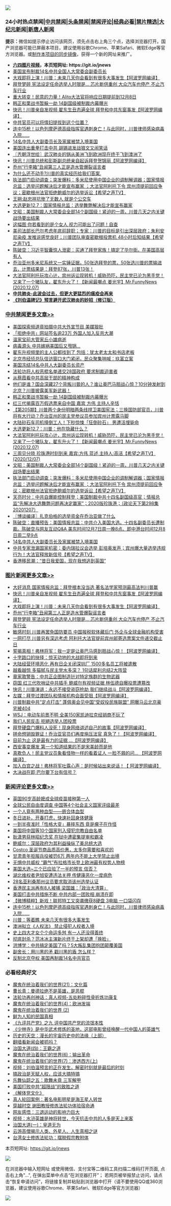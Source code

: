 ![](https://raw.githubusercontent.com/fqnews/bnews/master/64photo/fqnews-qr.jpg)

<div id="tt">
<h3>24小时热点禁闻|<a href="#%E4%B8%AD%E5%85%B1%E7%A6%81%E9%97%BB%E6%9B%B4%E5%A4%9A%E6%96%87%E7%AB%A0">中共禁闻</a>|<a href="#%E5%9B%BE%E7%89%87%E6%96%B0%E9%97%BB%E6%9B%B4%E5%A4%9A%E6%96%87%E7%AB%A0">头条禁闻</a>|<a href="#%E6%96%B0%E9%97%BB%E8%AF%84%E8%AE%BA%E6%9B%B4%E5%A4%9A%E6%96%87%E7%AB%A0">禁闻评论|<a href="#%E5%BF%85%E7%9C%8B%E7%BB%8F%E5%85%B8%E5%A5%BD%E6%96%87">经典必看|<a href="/video.md#%E7%A6%81%E7%89%87%E7%B2%BE%E9%80%89">禁片精选</a>|<a href="https://github.com/fqnews/djy/blob/master/gb/nf1351518.md#1">大纪元新闻</a>|<a href="https://github.com/fqnews/ntdtv/blob/master/gb/prog204.md#1">新唐人新闻</a></h3>
<div><b>提示：</b>微信如提示停止访问该网页，须先点击右上角三个点，选择浏览器打开。国产浏览器可能已屏蔽本项目，建议使用谷歌Chrome、苹果Safari、微软Edge等官方浏览器。或<a href="https://github.com/fqnews/bnews/blob/master/%E5%88%B6%E4%BD%9Cgit%E7%A6%81%E9%97%BB%E9%95%9C%E5%83%8F.md">制作本项目的同步镜像</a>，获得一个新的网址来推广。</div>
<ul>
<li><b><a href="http://d1.bdrive.tk/64.mp4" target="_blank">六四图片视频</a>，本页短网址: https://git.io/jnews</b></li>
<li><a href="/cbnews/20201208/1443771.md">美国宣布制裁14名中共全国人大常委会副委员长</a></li>
<li><a href="/topimagenews/20201208/1443990.md">大戏即将上演！川普：未来几天你会看到有很多大事发生【阿波罗网编译】</a></li>
<li><a href="/topimagenews/20201208/1443820.md">拜登梦碎 宪法设定任命选举人时限是... 芯片断供重创 大众汽车也停产 不止汽车行业</a></li>
<li><a href="/comments/20201207/1443691.md">重大转变！民意的力量！Alito大法官将响应日期提前到12月8日</a></li>
<li><a href="/cbnews/20201208/1444051.md">韩正和栗战书暂躲一劫 14副国级被制裁内幕曝光</a></li>
<li><a href="/topimagenews/20201208/1444081.md">快讯！川普亲自发视频 翟东生丑态遍全球 拜登和中共东窗事发【阿波罗网编译】</a></li>
<li><a href="/cnnews/20201208/1443857.md">中共官员可以将情妇提拔到这个位置？</a></li>
<li><a href="/comments/20201208/1443786.md">连中15枪！以色列摩萨德高级指挥官遇刺身亡！与此同时，川普律师感染病毒入院……</a></li>
<li><a href="/cbnews/20201208/1443844.md">14名中共人大副委员长及家属被禁入境美国</a></li>
<li><a href="/cnnews/20201208/1443858.md">美国连出重拳打击中共 胡锡进发战狼文又闹笑话</a></li>
<li><a href="/ssgc/20201208/1443776.md">〖兲朝浮世绘〗武汉肺炎的锅从美洲飞到欧洲现在终于飞到澳洲了</a></li>
<li><a href="/cnnews/20201208/1444131.md">快讯！川普总统和彭斯副总统亲自起诉拜登贺锦丽【阿波罗网编译】</a></li>
<li><a href="/topimagenews/20201208/1443834.md">乔州“行李箱”丑闻第三人正是造水管爆裂谣言者</a></li>
<li><a href="/bannedvideo/20201207/1443684.md">为什么还不动手?川普的真实经历给我们答案.</a></li>
<li><a href="/cbnews/20201208/1443887.md">执法部门启动调查；突发爆料：多米尼使用中国企业的调制解调器；国家情报总监：选举问题解决后才能宣布赢家 ；大法官阿利托下令 宾州须提前回应争议；密歇根州法官拒绝鲍威尔的选举诉讼【希望之声TV】</a></li>
<li><a href="/baitai/20201208/1444107.md">王朔:赵忠祥坑惨了无数人 就是个公交车</a></li>
<li><a href="/cbnews/20201208/1443739.md">大选更新12.7：国家情报总监：选举舞弊解决后才能宣布赢家</a></li>
<li><a href="/cbnews/20201208/1443923.md">文昭：美国制裁人大常委会全部14个副国级！紧迫的一周，川普几天之内关键战场要出结果</a></li>
<li><a href="/lifebaike/20201208/1443974.md">这幅图 你若看到的是个女人 视力可能出了问题！自查</a></li>
<li><a href="/cbnews/20201207/1443677.md">美司法部长巴尔考虑年底前辞职；专家：川普的目标是引出深层政府；朱利安尼染疫 发推说感觉良好；川普团队审查密歇根投票机 48小时后知结果【希望之声TV】</a></li>
<li><a href="/cbnews/20201207/1443676.md">陈破空：习近平智囊惊人泄密：买通了拜登家族！搞定了华尔街。在美国高层有人</a></li>
<li><a href="/bannedvideo/20201208/1444029.md">乔治亚州多米尼系统又一实锤证据，50张选拜登的票，50张选川普的票输进去，计票结果是：拜登87张，川普13张！</a></li>
<li><a href="/cbnews/20201208/1443944.md">大法官阿利托玩攻心计，宾州诉讼现转机！威胁恐吓，民主党已沦为黑手党！又来了一个猪队友，翟东升火了！【新闻最嘲点 姜光宇】Mr.FunnyNews (2020.12.07)‬</a></li>
<li><b><a href="/comments/20200211/1275071.md" target="_blank">中共肺炎-此波会过去，但更大更猛烈的瘟疫会再来</a></b></li>
<li><b><a href="/comments/20200207/1272816.md" target="_blank">《刘伯温碑记》预言避开武汉肺炎的妙招（修订版）</a></b></li>
</ul>
</div>

<div class="catlist">
<h3><a href="/cbnews/" target="_blank">中共禁闻</a><span><a href="/cbnews/" target="_blank" rel="nofollow">更多文章>></a></span></h3>
<ul>
<li><a href="/cbnews/20201208/1444213.md" target="_blank">美国探索频道竟拍摄中共大外宣节目 美媒狠批</a></li>
<li><a href="/cbnews/20201208/1444177.md" target="_blank">「拒绝中共」网站签名逾23万 外国人加入反共大潮</a></li>
<li><a href="/cbnews/20201208/1444185.md" target="_blank">温家宝前大管家丘小雄病逝</a></li>
<li><a href="/cbnews/20201208/1444184.md" target="_blank">病毒源头 中共嫁祸美国后又甩锅…</a></li>
<li><a href="/cbnews/20201208/1444176.md" target="_blank">翟东升视频里的主人公都找到了 包括：犹太老太太和书店老板</a></li>
<li><a href="/cbnews/20201208/1444173.md" target="_blank">北京市经侦总队信访窗口大门紧闭，民众聚集呐喊：玖富立案</a></li>
<li><a href="/cbnews/20201208/1444111.md" target="_blank">美国冻结14名中共人大副委员长资产</a></li>
<li><a href="/cbnews/20201208/1444110.md" target="_blank">法轮功将人权恶棍名单递交28国政府 要求制裁迫害者</a></li>
<li><a href="/cbnews/20201208/1444104.md" target="_blank">从蔡霞看中共高层干部的精神构成</a></li>
<li><a href="/cbnews/20201208/1444078.md" target="_blank">他们是谁？国会深藏27个背叛川普的人？谁让奥巴马胆战心惊？10分钟发射到北京？川普披露美军新武器！</a></li>
<li><a href="/cbnews/20201208/1444051.md" target="_blank">韩正和栗战书暂躲一劫 14副国级被制裁内幕曝光</a></li>
<li><a href="/cbnews/20201208/1444049.md" target="_blank">红三代揭露百万假选票来自中国 嘉宾 方伟 主持人辛恬</a></li>
<li><a href="/cbnews/20201208/1443983.md" target="_blank">【第205期】川普两个身份明暗两条线捍卫美国宪法；三换国防部官员，川普将有大行动？乔治亚州的民主党参议员参加宾州计票露马脚</a></li>
<li><a href="/cbnews/20201208/1443962.md" target="_blank">大陆砂石车司机撞倒工人！下秒惊悚「狂倒砂石」 男遭活埋毙命</a></li>
<li><a href="/cbnews/20201208/1443958.md" target="_blank">大选更新12.7：川普：他在隐藏什么？</a></li>
<li><a href="/cbnews/20201208/1443944.md" target="_blank">大法官阿利托玩攻心计，宾州诉讼现转机！威胁恐吓，民主党已沦为黑手党！又来了一个猪队友，翟东升火了！【新闻最嘲点 姜光宇】Mr.FunnyNews (2020.12.07)‬</a></li>
<li><a href="/cbnews/20201208/1443931.md" target="_blank">三周见分晓   珍珠港时刻到来   嘉宾:方伟 蓝述 主持人:高洁【希望之声TV】(2020/12/07)</a></li>
<li><a href="/cbnews/20201208/1443923.md" target="_blank">文昭：美国制裁人大常委会全部14个副国级！紧迫的一周，川普几天之内关键战场要出结果</a></li>
<li><a href="/cbnews/20201208/1443887.md" target="_blank">执法部门启动调查；突发爆料：多米尼使用中国企业的调制解调器；国家情报总监：选举问题解决后才能宣布赢家 ；大法官阿利托下令 宾州须提前回应争议；密歇根州法官拒绝鲍威尔的选举诉讼【希望之声TV】</a></li>
<li><a href="/cbnews/20201208/1443886.md" target="_blank">天亮时分：中共自爆能控制拜登；美国制裁中共十四名副国级高官；情报总监“先解决大选舞弊问题再决定赢家”；2020版珍珠港；（政论天下第298集 20201207）</a></li>
<li><a href="/cbnews/20201208/1443885.md" target="_blank">〖博谈编译〗扎克伯格的选举资金在乔治亚做了什么</a></li>
<li><a href="/cbnews/20201208/1443847.md" target="_blank">陈破空：直播预告：美国情报总监：中共介入美国大选。十四名副委员长遭制裁。陈破空与网友互动Q&amp;A 美东时间12月7日周一晚8点、即中港台时间12月8日周二早9点</a></li>
<li><a href="/cbnews/20201208/1443844.md" target="_blank">14名中共人大副委员长及家属被禁入境美国</a></li>
<li><a href="/cbnews/20201208/1443841.md" target="_blank">中共专家泄漏国家机密；委内瑞拉议会选举 彭培奥发声；宾州爆大量选举违规行为！大法官释放新信号【希望之声TV】</a></li>
<li><a href="/cbnews/20201208/1443829.md" target="_blank">香港移民潮：“昔日我爱国，现在我想逃到英国”</a></li>

</ul>
</div>
<div class="catlist">
<h3><a href="/topimagenews/" target="_blank">图片新闻</a><span><a href="/topimagenews/" target="_blank" rel="nofollow">更多文章>></a></span></h3>
<ul>
<li><a href="/topimagenews/20201208/1444195.md" target="_blank">大好消息 国家情报总监：拜登根本没当选 著名法学家预测最高法判川普赢</a></li>
<li><a href="/topimagenews/20201208/1444081.md" target="_blank">快讯！川普亲自发视频 翟东生丑态遍全球 拜登和中共东窗事发【阿波罗网编译】</a></li>
<li><a href="/topimagenews/20201208/1443990.md" target="_blank">大戏即将上演！川普：未来几天你会看到有很多大事发生【阿波罗网编译】</a></li>
<li><a href="/topimagenews/20201208/1443834.md" target="_blank">乔州“行李箱”丑闻第三人正是造水管爆裂谣言者</a></li>
<li><a href="/topimagenews/20201208/1443820.md" target="_blank">拜登梦碎 宪法设定任命选举人时限是&#8230; 芯片断供重创 大众汽车也停产 不止汽车行业</a></li>
<li><a href="/topimagenews/20201208/1443779.md" target="_blank">敏感时刻 川普再罢免国防要员 中国报税软体藏后门 外企与全球金融机构受害</a></li>
<li><a href="/topimagenews/20201208/1443753.md" target="_blank">一网打尽 川普另有深远考虑 阿利托大法官提前宾州邮寄选票案文件递交截止日</a></li>
<li><a href="/topimagenews/20201207/1443560.md" target="_blank">誓揭真相！弗林将军：我一定是让奥巴马感到胆战心惊！【阿波罗网编译】</a></li>
<li><a href="/comments/20201207/1443483.md" target="_blank">十字路口的抉择：惊天动地的大战即将到来</a></li>
<li><a href="/topimagenews/20201207/1443309.md" target="_blank">大陆经营环境恶化 再有日企关闭深圳厂 1500多名员工将被遣散</a></li>
<li><a href="/topimagenews/20201207/1443304.md" target="_blank">越看越惊 多猫腻与民主党水多深？ 1句话犀利总结2大阵营</a></li>
<li><a href="/topimagenews/20201207/1443292.md" target="_blank">章家敦警告：中共正企图制造针对特定族群的生物武器</a></li>
<li><a href="/topimagenews/20201207/1443243.md" target="_blank">窃国 红三代吹哨证中共插手 鲍威尔有视频证据 林伍德自曝投票遭篡改</a></li>
<li><a href="/topimagenews/20201206/1442956.md" target="_blank">快讯！川普演讲：永远不接受盗窃抢劫 我们继续战斗【阿波罗网编译】</a></li>
<li><a href="/topimagenews/20201206/1442867.md" target="_blank">左媒：拜登过渡团队和情报机构会面受阻【阿波罗网编译】</a></li>
<li><a href="/topimagenews/20201206/1442817.md" target="_blank">川普制裁中共“定点打击” 蓬佩奥会见中国“受奴役民族联盟” 网曝马云北京豪宅被404</a></li>
<li><a href="/topimagenews/20201206/1442795.md" target="_blank">WSJ：电动车前景不明 全美150家凯迪拉克经销商不玩了</a></li>
<li><a href="/topimagenews/20201206/1442772.md" target="_blank">我们人民反击 拒絕选举人团投票</a></li>
<li><a href="/topimagenews/20201205/1442568.md" target="_blank">拜登硬盘门爆料人没死！现身网络讲述自己的故事【阿波罗网编译】</a></li>
<li><a href="/topimagenews/20201205/1442408.md" target="_blank">拼命想销毁罪证！乔治亚官员们再度施压法官 真急了！【阿波罗网编译】</a></li>
<li><a href="/topimagenews/20201205/1442397.md" target="_blank">目前为止 这是最有力的证据 …【阿波罗网编译】</a></li>
<li><a href="/topimagenews/20201205/1442396.md" target="_blank">西安事变爆发 第一个知道结果的不是宋美龄而是他</a></li>
<li><a href="/topimagenews/20201205/1442375.md" target="_blank">真欺负人！民主党议员象看怪物一样的看着证人 一脸不屑的问&#8230; 【阿波罗网编译】</a></li>
<li><a href="/topimagenews/20201205/1442363.md" target="_blank">加入白宫之战！弗林将军吐露心声：是时候站出来说话！【 阿波罗网编译】</a></li>
<li><a href="/topimagenews/20201205/1442291.md" target="_blank">大决战在即 巴尔要下台有信号？</a></li>

</ul>
</div>
<div class="catlist">
<h3><a href="/comments/" target="_blank">新闻评论</a><span><a href="/comments/" target="_blank" rel="nofollow">更多文章>></a></span></h3>
<ul>
<li><a href="/comments/20201208/1444202.md" target="_blank">英国90岁高龄嬷成全球疫苗接种第一人</a></li>
<li><a href="/comments/20201208/1444191.md" target="_blank">全球公民自由度调查 中国等4个社会主义国家评级最差</a></li>
<li><a href="/comments/20201208/1444170.md" target="_blank">一个人竟有两种血型——嵌合体血型</a></li>
<li><a href="/comments/20201208/1444169.md" target="_blank">冬日进补，开春打虎，快速补回身体健康</a></li>
<li><a href="/comments/20201208/1444168.md" target="_blank">一到半夜准时「性格大变」暴摔东西 竟是瘤子在作怪</a></li>
<li><a href="/comments/20201208/1444145.md" target="_blank">美国将中国等10个国家列入侵犯宗教自由名单</a></li>
<li><a href="/comments/20201208/1444133.md" target="_blank">耿潇男获林昭纪念奖 在狱中遭密集提审和霸凌</a></li>
<li><a href="/comments/20201208/1444124.md" target="_blank">鲍威尔：深层政府为其利益操纵了美总统大选</a></li>
<li><a href="/comments/20201208/1444123.md" target="_blank">Costco 圣诞节商品质高价惠，太多你需要和喜欢的</a></li>
<li><a href="/comments/20201208/1444119.md" target="_blank">甘肃青年拒服兵役被罚6万 两年内不能上大学禁止出境</a></li>
<li><a href="/comments/20201208/1444086.md" target="_blank">无惧中共威权 “霸气”布拉格市长登上欧洲最有权势人物榜</a></li>
<li><a href="/comments/20201208/1444085.md" target="_blank">美国大选~三个已应验了一半的预言 信否？</a></li>
<li><a href="/comments/20201208/1444076.md" target="_blank">湖北维权者尹旭安遭违法关押 传健康恶化一度病危</a></li>
<li><a href="/comments/20201208/1444074.md" target="_blank">28名亚利桑那州议员要求取消该州选举认证</a></li>
<li><a href="/comments/20201208/1444073.md" target="_blank">香港民主派再有8人被捕 梁国雄：「政治大清算」</a></li>
<li><a href="/comments/20201208/1444025.md" target="_blank">美国打击中共措施不断 中共内部一团败相 崩溃在即</a></li>
<li><a href="/comments/20201208/1444017.md" target="_blank">【微博精粹】新戏！联邦特工又突袭缴获8硬盘 3电脑 一口袋闪存</a></li>
<li><a href="/comments/20201208/1443786.md" target="_blank">连中15枪！以色列摩萨德高级指挥官遇刺身亡！与此同时，川普律师感染病毒入院……</a></li>
<li><a href="/comments/20201208/1443997.md" target="_blank">川普：等着瞧 未来几天有很多大事发生</a></li>
<li><a href="/comments/20201208/1443996.md" target="_blank">澳洲拟立《人权法》 禁止侵犯人权者入境</a></li>
<li><a href="/comments/20201208/1443981.md" target="_blank">史上四大才女个个命运多舛 有一人还没得善终</a></li>
<li><a href="/comments/20201208/1443980.md" target="_blank">彻底封杀？范冰冰主演新片终于上架却遭「换脸」</a></li>
<li><a href="/comments/20201208/1443972.md" target="_blank">洪博学：中共搞定美国了吗？5大叛乱集团抱团颠覆美国</a></li>
<li><a href="/comments/20201208/1443971.md" target="_blank">副舍长：用川黑的矛 戳川黑的盾 怎么样？</a></li>
<li><a href="/comments/20201208/1443970.md" target="_blank">反制北京夺权 美国再制裁14名中共官员</a></li>

</ul>
</div>

<div class="catlist">
<h3>必看经典好文</h3>
<ul>
<li><a href="/comments/20180802/980476.md" target="_blank">魔鬼在统治着我们的世界(21)：文化篇</a></li>
<li><a href="/comments/20180726/727420.md" target="_blank">曹长青：曼德拉绝不是英雄，是恶棍</a></li>
<li><a href="/comments/20190516/1128964.md" target="_blank">法轮功再创神话：真人视频-五处粉碎性骨折炼功康复</a></li>
<li><a href="/topimagenews/20180522/946266.md" target="_blank">魔鬼在统治着我们的世界(4)：欧洲发端</a></li>
<li><a href="/topimagenews/20180520/944940.md" target="_blank">魔鬼在统治着我们的世界 (2)</a></li>
<li><a href="/comments/20200926/1403589.md" target="_blank">鲜为人知的民国真相</a></li>
<li><a href="/bookonline/20131116/201045.md" target="_blank">《九评共产党》之九 评中国共产党的流氓本性</a></li>
<li><a href="/comments/20201013/1412612.md" target="_blank">《少林寺》是中华武术修炼的圣地，这部电影曾经唤醒一代中国人的英雄气</a></li>
<li><a href="/tculture/20121025/73065.md" target="_blank">历史的天空：漫长的宇宙历史中的法缘（上部）</a></li>
<li><a href="/fanqiang/20200616/1345793.md" target="_blank">翻墙看新闻会被抓吗？</a></li>
<li><a href="/cbnews/20180310/912637.md" target="_blank">治国大道(四)：王霸之道</a></li>
<li><a href="/topimagenews/20180524/947358.md" target="_blank">魔鬼在统治着我们的世界(6)：输出革命</a></li>
<li><a href="/topimagenews/20180527/948369.md" target="_blank">魔鬼在统治着我们的世界(7)：渗透西方(上)</a></li>
<li><a href="/comments/20200628/1351782.md" target="_blank">视频：刘伯温预言的正在发生，解密时刻就是最后的时刻</a></li>
<li><a href="/comments/20200814/1379994.md" target="_blank">搞政治是天赋人权，应该大搞特搞</a></li>
<li><a href="/tculture/20170715/791820.md" target="_blank">乐舞仙踪之五：歌舞未竟 三军解甲</a></li>
<li><a href="/comments/20200731/1372471.md" target="_blank">美国打败中共“超限战”的致胜之道</a></li>
<li><a href="/bookwiki/20130610/138400.md" target="_blank">《解体党文化》</a></li>
<li><a href="/comments/20200523/1332915.md" target="_blank">真人轮回案例：著名电影明星是海王星人转世</a></li>
<li><a href="/comments/20200511/1322384.md" target="_blank">穿越时空 谢田教授修炼法轮功体验宿命通</a></li>
<li><a href="/cbnews/20200126/1265515.md" target="_blank">网友感悟：三退运动的影响力巨大</a></li>
<li><a href="/comments/20200623/1273653.md" target="_blank">视频：水浒英雄是神将转世，今天抗击中共的人多是天上来客</a></li>
<li><a href="/cbnews/20180307/911097.md" target="_blank">治国大道(一)：皇道无为</a></li>
<li><a href="/comments/20200919/82684.md" target="_blank">云游高僧揭示人类、外星人、人生真相之谜</a></li>
<li><a href="/cbnews/20200610/1342772.md" target="_blank">台湾女士修炼法轮功：摆脱假宗教附体</a></li>

</ul>
</div>

本页短网址: https://git.io/jnews

![](https://raw.githubusercontent.com/fqnews/bnews/master/64photo/fqnews-qr.jpg)

在浏览器中输入短网址 或使用微信、支付宝等二维码工具扫描二维码打开页面, 点击右上角"...", 在弹出菜单中点击“在浏览器打开”； 若网页被举报禁止访问，请点击“恢复申请访问”，将链接复制并粘贴到浏览器中打开（请不要使用QQ或360浏览器，建议使用谷歌Chrome、苹果Safari、微软Edge等官方浏览器）

![](https://raw.githubusercontent.com/fqnews/bnews/master/64photo/wx.jpg)